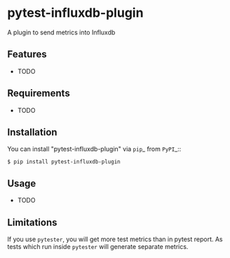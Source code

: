 # pytest-influxdb-plugin

A plugin to send metrics into Influxdb

## Features

* TODO

## Requirements

* TODO

## Installation

You can install "pytest-influxdb-plugin" via `pip`_ from `PyPI`_::
```shell
$ pip install pytest-influxdb-plugin
```
    

## Usage

* TODO

## Limitations
If you use `pytester`, you will get more test metrics than in pytest report. As tests which run inside `pytester` 
will generate separate metrics.
